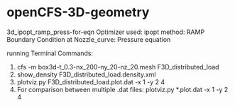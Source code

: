# openCFS-3D-geometry

3d_ipopt_ramp_press-for-eqn
Optimizer used: ipopt
method: RAMP
Boundary Condition at Nozzle_curve: Pressure equation

running Terminal Commands:
1) cfs -m box3d-t_0.3-nx_200-ny_20-nz_20.mesh F3D_distributed_load
2) show_density F3D_distributed_load.density.xml
3) plotviz.py F3D_distributed_load.plot.dat -x 1 -y 2 4
4) For comparison between multiple .dat files: plotviz.py *.plot.dat -x 1 -y 2 4
